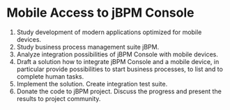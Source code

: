 # Mobile Access to jBPM Console

1. Study development of modern applications optimized for mobile devices.
2. Study business process management suite jBPM.
3. Analyze integration possibilities of jBPM Console with mobile devices.
4. Draft a solution how to integrate jBPM Console and a mobile device, in particular provide possibilities to start business processes, to list and to complete human tasks.
5. Implement the solution. Create integration test suite.
6. Donate the code to jBPM project. Discuss the progress and present the results to project community.

